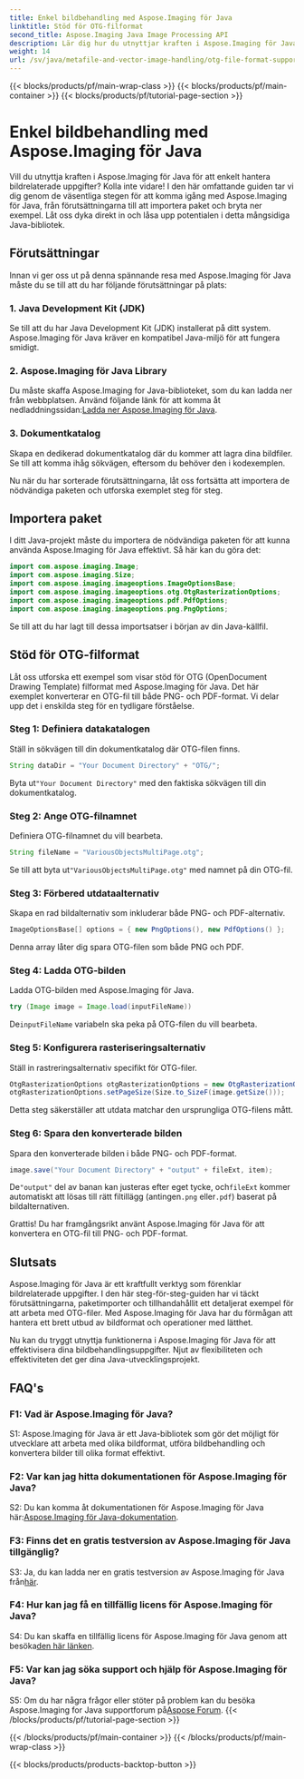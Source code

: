 ```yaml
---
title: Enkel bildbehandling med Aspose.Imaging för Java
linktitle: Stöd för OTG-filformat
second_title: Aspose.Imaging Java Image Processing API
description: Lär dig hur du utnyttjar kraften i Aspose.Imaging för Java i denna steg-för-steg-guide. Optimera din bildbehandling med lätthet.
weight: 14
url: /sv/java/metafile-and-vector-image-handling/otg-file-format-support/
---
```


{{< blocks/products/pf/main-wrap-class >}}
{{< blocks/products/pf/main-container >}}
{{< blocks/products/pf/tutorial-page-section >}}

# Enkel bildbehandling med Aspose.Imaging för Java

Vill du utnyttja kraften i Aspose.Imaging för Java för att enkelt hantera bildrelaterade uppgifter? Kolla inte vidare! I den här omfattande guiden tar vi dig genom de väsentliga stegen för att komma igång med Aspose.Imaging för Java, från förutsättningarna till att importera paket och bryta ner exempel. Låt oss dyka direkt in och låsa upp potentialen i detta mångsidiga Java-bibliotek.

## Förutsättningar

Innan vi ger oss ut på denna spännande resa med Aspose.Imaging för Java måste du se till att du har följande förutsättningar på plats:

### 1. Java Development Kit (JDK)

Se till att du har Java Development Kit (JDK) installerat på ditt system. Aspose.Imaging för Java kräver en kompatibel Java-miljö för att fungera smidigt.

### 2. Aspose.Imaging för Java Library

 Du måste skaffa Aspose.Imaging for Java-biblioteket, som du kan ladda ner från webbplatsen. Använd följande länk för att komma åt nedladdningssidan:[Ladda ner Aspose.Imaging för Java](https://releases.aspose.com/imaging/java/).

### 3. Dokumentkatalog

Skapa en dedikerad dokumentkatalog där du kommer att lagra dina bildfiler. Se till att komma ihåg sökvägen, eftersom du behöver den i kodexemplen.

Nu när du har sorterade förutsättningarna, låt oss fortsätta att importera de nödvändiga paketen och utforska exemplet steg för steg.

## Importera paket

I ditt Java-projekt måste du importera de nödvändiga paketen för att kunna använda Aspose.Imaging för Java effektivt. Så här kan du göra det:

```java
import com.aspose.imaging.Image;
import com.aspose.imaging.Size;
import com.aspose.imaging.imageoptions.ImageOptionsBase;
import com.aspose.imaging.imageoptions.otg.OtgRasterizationOptions;
import com.aspose.imaging.imageoptions.pdf.PdfOptions;
import com.aspose.imaging.imageoptions.png.PngOptions;
```

Se till att du har lagt till dessa importsatser i början av din Java-källfil.

## Stöd för OTG-filformat

Låt oss utforska ett exempel som visar stöd för OTG (OpenDocument Drawing Template) filformat med Aspose.Imaging för Java. Det här exemplet konverterar en OTG-fil till både PNG- och PDF-format. Vi delar upp det i enskilda steg för en tydligare förståelse.

### Steg 1: Definiera datakatalogen

Ställ in sökvägen till din dokumentkatalog där OTG-filen finns.

```java
String dataDir = "Your Document Directory" + "OTG/";
```

 Byta ut`"Your Document Directory"` med den faktiska sökvägen till din dokumentkatalog.

### Steg 2: Ange OTG-filnamnet

Definiera OTG-filnamnet du vill bearbeta.

```java
String fileName = "VariousObjectsMultiPage.otg";
```

 Se till att byta ut`"VariousObjectsMultiPage.otg"` med namnet på din OTG-fil.

### Steg 3: Förbered utdataalternativ

Skapa en rad bildalternativ som inkluderar både PNG- och PDF-alternativ.

```java
ImageOptionsBase[] options = { new PngOptions(), new PdfOptions() };
```

Denna array låter dig spara OTG-filen som både PNG och PDF.

### Steg 4: Ladda OTG-bilden

Ladda OTG-bilden med Aspose.Imaging för Java.

```java
try (Image image = Image.load(inputFileName))
```

 De`inputFileName` variabeln ska peka på OTG-filen du vill bearbeta.

### Steg 5: Konfigurera rasteriseringsalternativ

Ställ in rastreringsalternativ specifikt för OTG-filer.

```java
OtgRasterizationOptions otgRasterizationOptions = new OtgRasterizationOptions();
otgRasterizationOptions.setPageSize(Size.to_SizeF(image.getSize()));
```

Detta steg säkerställer att utdata matchar den ursprungliga OTG-filens mått.

### Steg 6: Spara den konverterade bilden

Spara den konverterade bilden i både PNG- och PDF-format.

```java
image.save("Your Document Directory" + "output" + fileExt, item);
```

 De`"output"` del av banan kan justeras efter eget tycke, och`fileExt` kommer automatiskt att lösas till rätt filtillägg (antingen`.png` eller`.pdf`) baserat på bildalternativen.

Grattis! Du har framgångsrikt använt Aspose.Imaging för Java för att konvertera en OTG-fil till PNG- och PDF-format.

## Slutsats

Aspose.Imaging för Java är ett kraftfullt verktyg som förenklar bildrelaterade uppgifter. I den här steg-för-steg-guiden har vi täckt förutsättningarna, paketimporter och tillhandahållit ett detaljerat exempel för att arbeta med OTG-filer. Med Aspose.Imaging för Java har du förmågan att hantera ett brett utbud av bildformat och operationer med lätthet.

Nu kan du tryggt utnyttja funktionerna i Aspose.Imaging för Java för att effektivisera dina bildbehandlingsuppgifter. Njut av flexibiliteten och effektiviteten det ger dina Java-utvecklingsprojekt.

## FAQ's

### F1: Vad är Aspose.Imaging för Java?

S1: Aspose.Imaging för Java är ett Java-bibliotek som gör det möjligt för utvecklare att arbeta med olika bildformat, utföra bildbehandling och konvertera bilder till olika format effektivt.

### F2: Var kan jag hitta dokumentationen för Aspose.Imaging för Java?

 S2: Du kan komma åt dokumentationen för Aspose.Imaging för Java här:[Aspose.Imaging för Java-dokumentation](https://reference.aspose.com/imaging/java/).

### F3: Finns det en gratis testversion av Aspose.Imaging för Java tillgänglig?

 S3: Ja, du kan ladda ner en gratis testversion av Aspose.Imaging för Java från[här](https://releases.aspose.com/).

### F4: Hur kan jag få en tillfällig licens för Aspose.Imaging för Java?

S4: Du kan skaffa en tillfällig licens för Aspose.Imaging för Java genom att besöka[den här länken](https://purchase.aspose.com/temporary-license/).

### F5: Var kan jag söka support och hjälp för Aspose.Imaging för Java?

 S5: Om du har några frågor eller stöter på problem kan du besöka Aspose.Imaging for Java supportforum på[Aspose Forum](https://forum.aspose.com/).
{{< /blocks/products/pf/tutorial-page-section >}}

{{< /blocks/products/pf/main-container >}}
{{< /blocks/products/pf/main-wrap-class >}}

{{< blocks/products/products-backtop-button >}}
